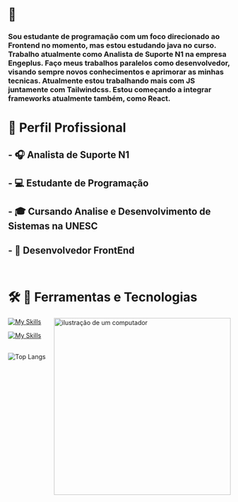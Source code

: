 

# 🤖
### Sou estudante de programação com um foco direcionado ao Frontend no momento, mas estou estudando java no curso. Trabalho atualmente como Analista de Suporte N1 na empresa Engeplus. Faço meus trabalhos paralelos como desenvolvedor, visando sempre novos conhecimentos e aprimorar as minhas tecnicas. Atualmente estou trabalhando mais com JS juntamente com Tailwindcss. Estou começando a integrar frameworks atualmente também, como React.
# 💼 Perfil Profissional

## - 🎧 Analista de Suporte N1
## - 💻 Estudante de Programação
## - 🎓 Cursando Analise e Desenvolvimento de Sistemas na UNESC
## - 🌱 Desenvolvedor FrontEnd
<br>

# 🛠️ 🚀  Ferramentas e Tecnologias
[![My Skills](https://skillicons.dev/icons?i=vscode,mysql,bootstrap,git,github)](https://skillicons.dev) <img src="https://raw.githubusercontent.com/MicaelliMedeiros/micaellimedeiros/master/image/computer-illustration.png" alt="ilustração de um computador" min-width="400px" max-width="400px" width="400px" align="right"><br>

[![My Skills](https://skillicons.dev/icons?i=java,javascript,html,css)](https://skillicons.dev)<br><br>






![Top Langs](https://github-readme-stats.vercel.app/api/top-langs/?username=Nycolasrss&layout=compact)
#
